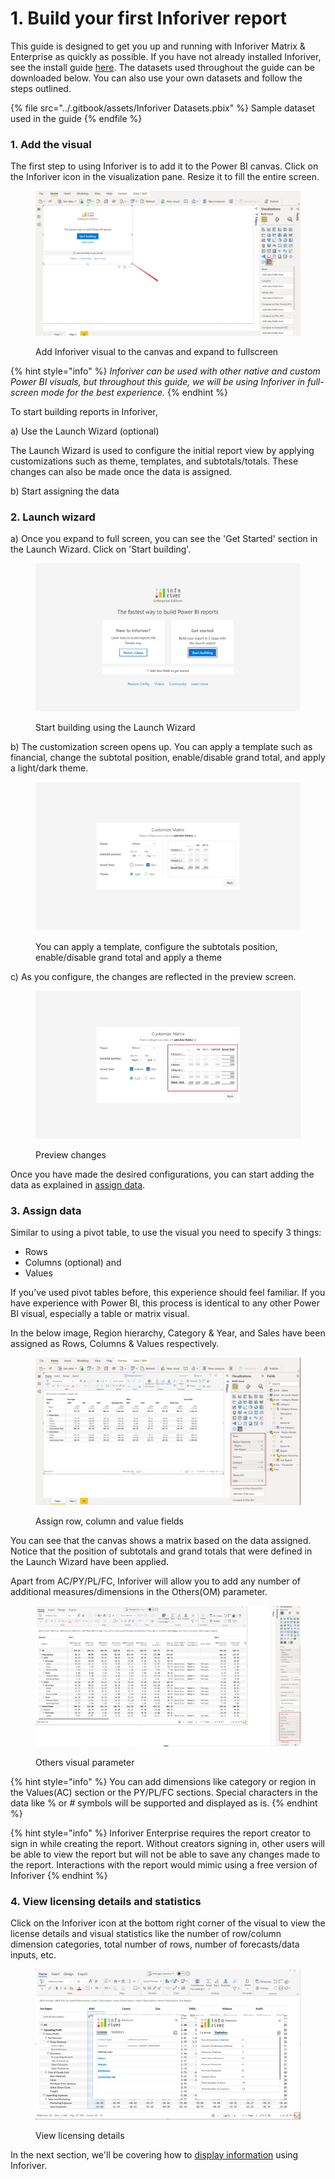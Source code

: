 # 1. Build your first Inforiver report

This guide is designed to get you up and running with Inforiver Matrix & Enterprise as quickly as possible. If you have not already installed Inforiver, see the install guide [here](../introduction-to-inforiver/get-started/). The datasets used throughout the guide can be downloaded below. You can also use your own datasets and follow the steps outlined.

{% file src="../.gitbook/assets/Inforiver Datasets.pbix" %}
Sample dataset used in the guide
{% endfile %}

### 1. Add the visual

The first step to using Inforiver is to add it to the Power BI canvas. Click on the Inforiver icon in the visualization pane. Resize it to fill the entire screen.&#x20;

<figure><img src="../.gitbook/assets/1.1 Add Inforiver visual to the canvas.png" alt=""><figcaption><p>Add Inforiver visual to the canvas and expand to fullscreen</p></figcaption></figure>

{% hint style="info" %}
_Inforiver can be used with other native and custom Power BI visuals, but throughout this guide, we will be using Inforiver in full-screen mode for the best experience._
{% endhint %}

To start building reports in Inforiver,

a) Use the Launch Wizard (optional)&#x20;

The Launch Wizard is used to configure the initial report view by applying customizations such as theme, templates, and subtotals/totals. These changes can also be made once the data is assigned.

b) Start assigning the data

### **2. Launch wizard**

a) Once you expand to full screen, you can see the 'Get Started' section in the Launch Wizard. Click on 'Start building'.

<figure><img src="../.gitbook/assets/1.2.1 Launch wizard.png" alt=""><figcaption><p>Start building using the Launch Wizard</p></figcaption></figure>

b) The customization screen opens up. You can apply a template such as financial, change the subtotal position, enable/disable grand total, and apply a light/dark theme.

<figure><img src="../.gitbook/assets/1.2.2 Customization options.png" alt=""><figcaption><p>You can apply a template, configure the subtotals position, enable/disable grand total and apply a theme</p></figcaption></figure>

c) As you configure, the changes are reflected in the preview screen.

<figure><img src="../.gitbook/assets/1.2.3 Preview changes.png" alt=""><figcaption><p>Preview changes </p></figcaption></figure>

Once you have made the desired configurations, you can start adding the data as explained in [assign data](1.-build-your-first-inforiver-report.md#3.-assign-data).

### **3. Assign data**&#x20;

Similar to using a pivot table, to use the visual you need to specify 3 things:

* Rows
* Columns (optional) and
* Values

If you’ve used pivot tables before, this experience should feel familiar. If you have experience with Power BI, this process is identical to any other Power BI visual, especially a table or matrix visual.

In the below image, Region hierarchy, Category & Year, and Sales have been assigned as Rows, Columns & Values respectively.&#x20;

<figure><img src="../.gitbook/assets/1.2.4 Assign data.png" alt=""><figcaption><p>Assign row, column and value fields</p></figcaption></figure>

You can see that the canvas shows a matrix based on the data assigned. Notice that the position of subtotals and grand totals that were defined in the Launch Wizard have been applied.

Apart from AC/PY/PL/FC, Inforiver will allow you to add any number of additional measures/dimensions in the Others(OM) parameter.&#x20;

<figure><img src="../.gitbook/assets/image (5) (1) (1) (1) (1) (1) (1) (1) (1) (1) (1) (1) (1) (1) (1).png" alt=""><figcaption><p>Others visual parameter</p></figcaption></figure>

{% hint style="info" %}
You can add dimensions like category or region in the Values(AC) section or the PY/PL/FC sections. Special characters in the data like % or # symbols will be supported and displayed as is.
{% endhint %}

{% hint style="info" %}
Inforiver Enterprise requires the report creator to sign in while creating the report. Without creators signing in, other users will be able to view the report but will not be able to save any changes made to the report. Interactions with the report would mimic using a free version of Inforiver
{% endhint %}

### **4. View licensing details and statistics**

Click on the Inforiver icon at the bottom right corner of the visual to view the license details and visual statistics like the number of row/column dimension categories, total number of rows, number of forecasts/data inputs, etc.

<figure><img src="../.gitbook/assets/image (883).png" alt=""><figcaption><p>View licensing details</p></figcaption></figure>

In the next section, we'll be covering how to [display information](2.-displaying-information/) using Inforiver.
